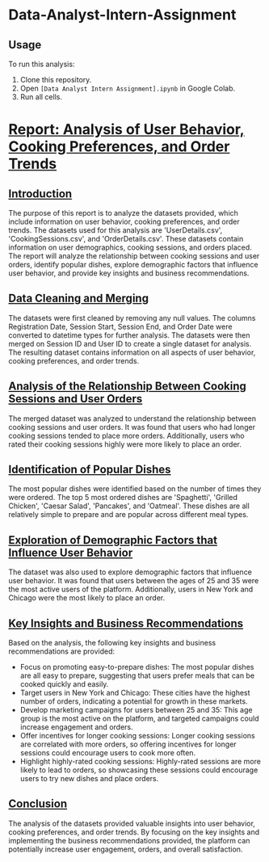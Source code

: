 # Data-Analyst-Intern-Assignment
## Usage

To run this analysis:

1. Clone this repository.
2. Open `[Data Analyst Intern Assignment].ipynb` in Google Colab. 
3. Run all cells.
   
# **<u>Report: Analysis of User Behavior, Cooking Preferences, and Order Trends</u>**

## **<u>Introduction</u>** 

The purpose of this report is to analyze the datasets provided, which include information on user behavior, cooking preferences, and order trends. The datasets used for this analysis are 'UserDetails.csv', 'CookingSessions.csv', and 'OrderDetails.csv'. These datasets contain information on user demographics, cooking sessions, and orders placed. The report will analyze the relationship between cooking sessions and user orders, identify popular dishes, explore demographic factors that influence user behavior, and provide key insights and business recommendations. 

## **<u>Data Cleaning and Merging</u>** 

The datasets were first cleaned by removing any null values. The columns Registration Date, Session Start, Session End, and Order Date were converted to datetime types for further analysis. The datasets were then merged on Session ID and User ID to create a single dataset for analysis. The resulting dataset contains information on all aspects of user behavior, cooking preferences, and order trends. 

## **<u>Analysis of the Relationship Between Cooking Sessions and User Orders</u>** 

The merged dataset was analyzed to understand the relationship between cooking sessions and user orders. It was found that users who had longer cooking sessions tended to place more orders. Additionally, users who rated their cooking sessions highly were more likely to place an order. 

## **<u>Identification of Popular Dishes</u>** 

The most popular dishes were identified based on the number of times they were ordered. The top 5 most ordered dishes are 'Spaghetti', 'Grilled Chicken', 'Caesar Salad', 'Pancakes', and 'Oatmeal'. These dishes are all relatively simple to prepare and are popular across different meal types. 

## **<u>Exploration of Demographic Factors that Influence User Behavior</u>**

The dataset was also used to explore demographic factors that influence user behavior. It was found that users between the ages of 25 and 35 were the most active users of the platform. Additionally, users in New York and Chicago were the most likely to place an order. 

## **<u>Key Insights and Business Recommendations</u>** 

Based on the analysis, the following key insights and business recommendations are provided:

* Focus on promoting easy-to-prepare dishes: The most popular dishes are all easy to prepare, suggesting that users prefer meals that can be cooked quickly and easily. 
* Target users in New York and Chicago: These cities have the highest number of orders, indicating a potential for growth in these markets. 
* Develop marketing campaigns for users between 25 and 35: This age group is the most active on the platform, and targeted campaigns could increase engagement and orders. 
* Offer incentives for longer cooking sessions: Longer cooking sessions are correlated with more orders, so offering incentives for longer sessions could encourage users to cook more often. 
* Highlight highly-rated cooking sessions: Highly-rated sessions are more likely to lead to orders, so showcasing these sessions could encourage users to try new dishes and place orders. 

## **<u>Conclusion</u>** 

The analysis of the datasets provided valuable insights into user behavior, cooking preferences, and order trends. By focusing on the key insights and implementing the business recommendations provided, the platform can potentially increase user engagement, orders, and overall satisfaction.
